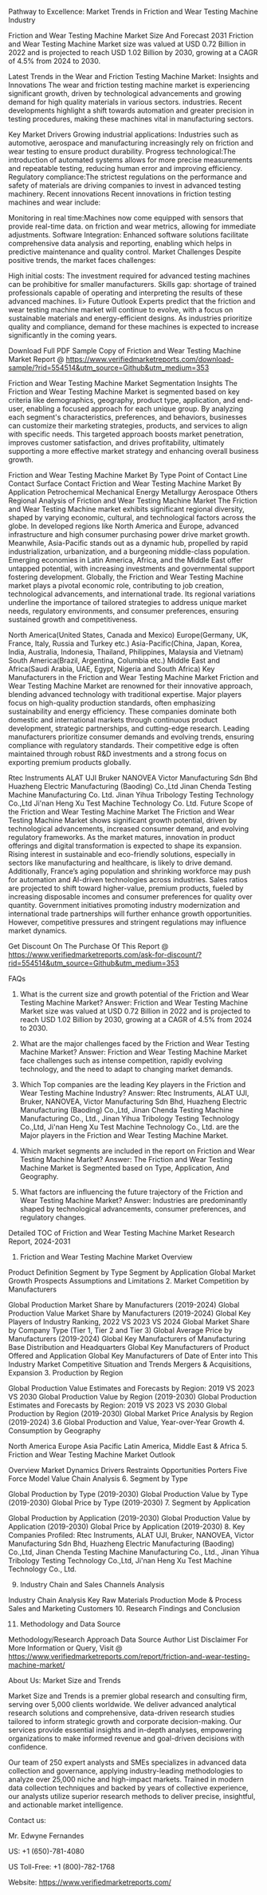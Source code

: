 Pathway to Excellence: Market Trends in Friction and Wear Testing Machine Industry


Friction and Wear Testing Machine Market Size And Forecast 2031
Friction and Wear Testing Machine Market size was valued at USD 0.72 Billion in 2022 and is projected to reach USD 1.02 Billion by 2030, growing at a CAGR of 4.5% from 2024 to 2030.

Latest Trends in the Wear and Friction Testing Machine Market: Insights and Innovations
The wear and friction testing machine market is experiencing significant growth, driven by technological advancements and growing demand for high quality materials in various sectors. industries. Recent developments highlight a shift towards automation and greater precision in testing procedures, making these machines vital in manufacturing sectors.

Key Market Drivers
Growing industrial applications: Industries such as automotive, aerospace and manufacturing increasingly rely on friction and wear testing to ensure product durability.
Progress technological:The introduction of automated systems allows for more precise measurements and repeatable testing, reducing human error and improving efficiency.
Regulatory compliance:The strictest regulations on the performance and safety of materials are driving companies to invest in advanced testing machinery.
Recent innovations
Recent innovations in friction testing machines and wear include:

Monitoring in real time:Machines now come equipped with sensors that provide real-time data. on friction and wear metrics, allowing for immediate adjustments.
Software Integration: Enhanced software solutions facilitate comprehensive data analysis and reporting, enabling which helps in predictive maintenance and quality control.
Market Challenges
Despite positive trends, the market faces challenges:

High initial costs: The investment required for advanced testing machines can be prohibitive for smaller manufacturers.
Skills gap: shortage of trained professionals capable of operating and interpreting the results of these advanced machines. li>
Future Outlook
Experts predict that the friction and wear testing machine market will continue to evolve, with a focus on sustainable materials and energy-efficient designs. As industries prioritize quality and compliance, demand for these machines is expected to increase significantly in the coming years.

Download Full PDF Sample Copy of Friction and Wear Testing Machine Market Report @ https://www.verifiedmarketreports.com/download-sample/?rid=554514&utm_source=Github&utm_medium=353

Friction and Wear Testing Machine Market Segmentation Insights
The Friction and Wear Testing Machine Market is segmented based on key criteria like demographics, geography, product type, application, and end-user, enabling a focused approach for each unique group. By analyzing each segment's characteristics, preferences, and behaviors, businesses can customize their marketing strategies, products, and services to align with specific needs. This targeted approach boosts market penetration, improves customer satisfaction, and drives profitability, ultimately supporting a more effective market strategy and enhancing overall business growth.

Friction and Wear Testing Machine Market By Type
Point of Contact
Line Contact
Surface Contact
Friction and Wear Testing Machine Market By Application
Petrochemical
Mechanical
Energy
Metallurgy
Aerospace
Others
Regional Analysis of Friction and Wear Testing Machine Market
The Friction and Wear Testing Machine market exhibits significant regional diversity, shaped by varying economic, cultural, and technological factors across the globe. In developed regions like North America and Europe, advanced infrastructure and high consumer purchasing power drive market growth. Meanwhile, Asia-Pacific stands out as a dynamic hub, propelled by rapid industrialization, urbanization, and a burgeoning middle-class population. Emerging economies in Latin America, Africa, and the Middle East offer untapped potential, with increasing investments and governmental support fostering development. Globally, the Friction and Wear Testing Machine market plays a pivotal economic role, contributing to job creation, technological advancements, and international trade. Its regional variations underline the importance of tailored strategies to address unique market needs, regulatory environments, and consumer preferences, ensuring sustained growth and competitiveness.

North America(United States, Canada and Mexico)
Europe(Germany, UK, France, Italy, Russia and Turkey etc.)
Asia-Pacific(China, Japan, Korea, India, Australia, Indonesia, Thailand, Philippines, Malaysia and Vietnam)
South America(Brazil, Argentina, Columbia etc.)
Middle East and Africa(Saudi Arabia, UAE, Egypt, Nigeria and South Africa)
Key Manufacturers in the Friction and Wear Testing Machine Market
Friction and Wear Testing Machine Market are renowned for their innovative approach, blending advanced technology with traditional expertise. Major players focus on high-quality production standards, often emphasizing sustainability and energy efficiency. These companies dominate both domestic and international markets through continuous product development, strategic partnerships, and cutting-edge research. Leading manufacturers prioritize consumer demands and evolving trends, ensuring compliance with regulatory standards. Their competitive edge is often maintained through robust R&D investments and a strong focus on exporting premium products globally.

Rtec Instruments
ALAT UJI
Bruker
NANOVEA
Victor Manufacturing Sdn Bhd
Huazheng Electric Manufacturing (Baoding) Co.,Ltd
Jinan Chenda Testing Machine Manufacturing Co.
Ltd.
Jinan Yihua Tribology Testing Technology Co.,Ltd
Ji'nan Heng Xu Test Machine Technology Co.
Ltd.
Future Scope of the Friction and Wear Testing Machine Market
The Friction and Wear Testing Machine Market shows significant growth potential, driven by technological advancements, increased consumer demand, and evolving regulatory frameworks. As the market matures, innovation in product offerings and digital transformation is expected to shape its expansion. Rising interest in sustainable and eco-friendly solutions, especially in sectors like manufacturing and healthcare, is likely to drive demand. Additionally, France’s aging population and shrinking workforce may push for automation and AI-driven technologies across industries. Sales ratios are projected to shift toward higher-value, premium products, fueled by increasing disposable incomes and consumer preferences for quality over quantity. Government initiatives promoting industry modernization and international trade partnerships will further enhance growth opportunities. However, competitive pressures and stringent regulations may influence market dynamics.

Get Discount On The Purchase Of This Report @ https://www.verifiedmarketreports.com/ask-for-discount/?rid=554514&utm_source=Github&utm_medium=353

FAQs
1. What is the current size and growth potential of the Friction and Wear Testing Machine Market?
Answer: Friction and Wear Testing Machine Market size was valued at USD 0.72 Billion in 2022 and is projected to reach USD 1.02 Billion by 2030, growing at a CAGR of 4.5% from 2024 to 2030.

2. What are the major challenges faced by the Friction and Wear Testing Machine Market?
Answer: Friction and Wear Testing Machine Market face challenges such as intense competition, rapidly evolving technology, and the need to adapt to changing market demands.

3. Which Top companies are the leading Key players in the Friction and Wear Testing Machine Industry?
Answer: Rtec Instruments, ALAT UJI, Bruker, NANOVEA, Victor Manufacturing Sdn Bhd, Huazheng Electric Manufacturing (Baoding) Co.,Ltd, Jinan Chenda Testing Machine Manufacturing Co., Ltd., Jinan Yihua Tribology Testing Technology Co.,Ltd, Ji'nan Heng Xu Test Machine Technology Co., Ltd. are the Major players in the Friction and Wear Testing Machine Market.

4. Which market segments are included in the report on Friction and Wear Testing Machine Market?
Answer: The Friction and Wear Testing Machine Market is Segmented based on Type, Application, And Geography.

5. What factors are influencing the future trajectory of the Friction and Wear Testing Machine Market?
Answer: Industries are predominantly shaped by technological advancements, consumer preferences, and regulatory changes.

Detailed TOC of Friction and Wear Testing Machine Market Research Report, 2024-2031
1. Friction and Wear Testing Machine Market Overview

Product Definition
Segment by Type
Segment by Application
Global Market Growth Prospects
Assumptions and Limitations
2. Market Competition by Manufacturers

Global Production Market Share by Manufacturers (2019-2024)
Global Production Value Market Share by Manufacturers (2019-2024)
Global Key Players of Industry Ranking, 2022 VS 2023 VS 2024
Global Market Share by Company Type (Tier 1, Tier 2 and Tier 3)
Global Average Price by Manufacturers (2019-2024)
Global Key Manufacturers of Manufacturing Base Distribution and Headquarters
Global Key Manufacturers of Product Offered and Application
Global Key Manufacturers of Date of Enter into This Industry
Market Competitive Situation and Trends
Mergers & Acquisitions, Expansion
3. Production by Region

Global Production Value Estimates and Forecasts by Region: 2019 VS 2023 VS 2030
Global Production Value by Region (2019-2030)
Global Production Estimates and Forecasts by Region: 2019 VS 2023 VS 2030
Global Production by Region (2019-2030)
Global Market Price Analysis by Region (2019-2024) 3.6 Global Production and Value, Year-over-Year Growth
4. Consumption by Geography

North America
Europe
Asia Pacific
Latin America, Middle East & Africa
5. Friction and Wear Testing Machine Market Outlook

Overview
Market Dynamics
Drivers
Restraints
Opportunities
Porters Five Force Model
Value Chain Analysis 
6. Segment by Type

Global Production by Type (2019-2030)
Global Production Value by Type (2019-2030)
Global Price by Type (2019-2030)
7. Segment by Application

Global Production by Application (2019-2030)
Global Production Value by Application (2019-2030)
Global Price by Application (2019-2030)
8. Key Companies Profiled: Rtec Instruments, ALAT UJI, Bruker, NANOVEA, Victor Manufacturing Sdn Bhd, Huazheng Electric Manufacturing (Baoding) Co.,Ltd, Jinan Chenda Testing Machine Manufacturing Co., Ltd., Jinan Yihua Tribology Testing Technology Co.,Ltd, Ji'nan Heng Xu Test Machine Technology Co., Ltd.

9. Industry Chain and Sales Channels Analysis

Industry Chain Analysis
Key Raw Materials
Production Mode & Process
Sales and Marketing
Customers
10. Research Findings and Conclusion

11. Methodology and Data Source

Methodology/Research Approach
Data Source
Author List
Disclaimer
For More Information or Query, Visit @ https://www.verifiedmarketreports.com/report/friction-and-wear-testing-machine-market/

About Us: Market Size and Trends

Market Size and Trends is a premier global research and consulting firm, serving over 5,000 clients worldwide. We deliver advanced analytical research solutions and comprehensive, data-driven research studies tailored to inform strategic growth and corporate decision-making. Our services provide essential insights and in-depth analyses, empowering organizations to make informed revenue and goal-driven decisions with confidence.

Our team of 250 expert analysts and SMEs specializes in advanced data collection and governance, applying industry-leading methodologies to analyze over 25,000 niche and high-impact markets. Trained in modern data collection techniques and backed by years of collective experience, our analysts utilize superior research methods to deliver precise, insightful, and actionable market intelligence.

Contact us:

Mr. Edwyne Fernandes

US: +1 (650)-781-4080

US Toll-Free: +1 (800)-782-1768

Website: https://www.verifiedmarketreports.com/
